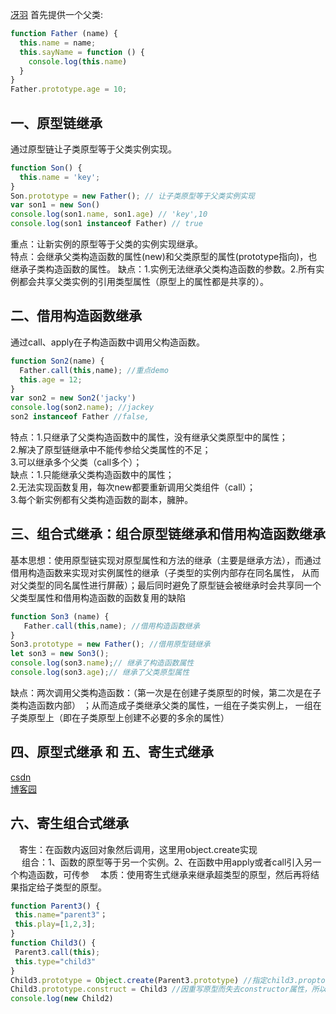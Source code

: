 [冴羽](https://github.com/mqyqingfeng/Blog/issues/16)
首先提供一个父类:
```javascript
function Father (name) {
  this.name = name;
  this.sayName = function () {
    console.log(this.name)
  }
}
Father.prototype.age = 10;
```
## 一、原型链继承
通过原型链让子类原型等于父类实例实现。
```javascript
function Son() {
  this.name = 'key';
}
Son.prototype = new Father(); // 让子类原型等于父类实例实现
var son1 = new Son()
console.log(son1.name, son1.age) // 'key',10
console.log(son1 instanceof Father) // true
```
重点：让新实例的原型等于父类的实例实现继承。  
特点：会继承父类构造函数的属性(new)和父类原型的属性(prototype指向)，也继承子类构造函数的属性。
缺点：1.实例无法继承父类构造函数的参数。2.所有实例都会共享父类实例的引用类型属性（原型上的属性都是共享的）。  
## 二、借用构造函数继承
通过call、apply在子构造函数中调用父构造函数。
```javascript
function Son2(name) {
  Father.call(this,name); //重点demo
  this.age = 12;
}
var son2 = new Son2('jacky')
console.log(son2.name); //jackey
son2 instanceof Father //false,
```
特点：1.只继承了父类构造函数中的属性，没有继承父类原型中的属性；  
2.解决了原型链继承中不能传参给父类属性的不足；  
3.可以继承多个父类（call多个）；  
缺点：1.只能继承父类构造函数中的属性；  
2.无法实现函数复用，每次new都要重新调用父类组件（call）；  
3.每个新实例都有父类构造函数的副本，臃肿。
## 三、组合式继承：组合原型链继承和借用构造函数继承
基本思想：使用原型链实现对原型属性和方法的继承（主要是继承方法），而通过借用构造函数来实现对实例属性的继承（子类型的实例内部存在同名属性，
从而对父类型的同名属性进行屏蔽）；最后同时避免了原型链会被继承时会共享同一个父类型属性和借用构造函数的函数复用的缺陷
```javascript
function Son3 (name) {
   Father.call(this,name); //借用构造函数继承
}
Son3.prototype = new Father(); //借用原型链继承
let son3 = new Son3();
console.log(son3.name);// 继承了构造函数属性
console.log(son3.age);// 继承了父类原型属性
```
缺点：两次调用父类构造函数：（第一次是在创建子类原型的时候，第二次是在子类构造函数内部） ；从而造成子类继承父类的属性，一组在子类实例上，
一组在子类原型上（即在子类原型上创建不必要的多余的属性） 

## 四、原型式继承 和 五、寄生式继承
[csdn](https://blog.csdn.net/dengdongxia/article/details/79596644)  
[博客园](https://www.cnblogs.com/ranyonsue/p/11201730.html)
 ## 六、寄生组合式继承
 　寄生：在函数内返回对象然后调用，这里用object.create实现  
　 组合：1、函数的原型等于另一个实例。2、在函数中用apply或者call引入另一个构造函数，可传参　 
   本质：使用寄生式继承来继承超类型的原型，然后再将结果指定给子类型的原型。
 ```javascript
 function Parent3() {
  this.name="parent3"；
  this.play=[1,2,3];
}
function Child3() {
  Parent3.call(this);
  this.type="child3"
}
Child3.prototype = Object.create(Parent3.prototype) //指定child3.proptotype=parent3.prototype的一个副本
Child3.prototype.construct = Child3 //因重写原型而失去constructor属性，所以要对constrcutor重新赋值
console.log(new Child2)
 ```
